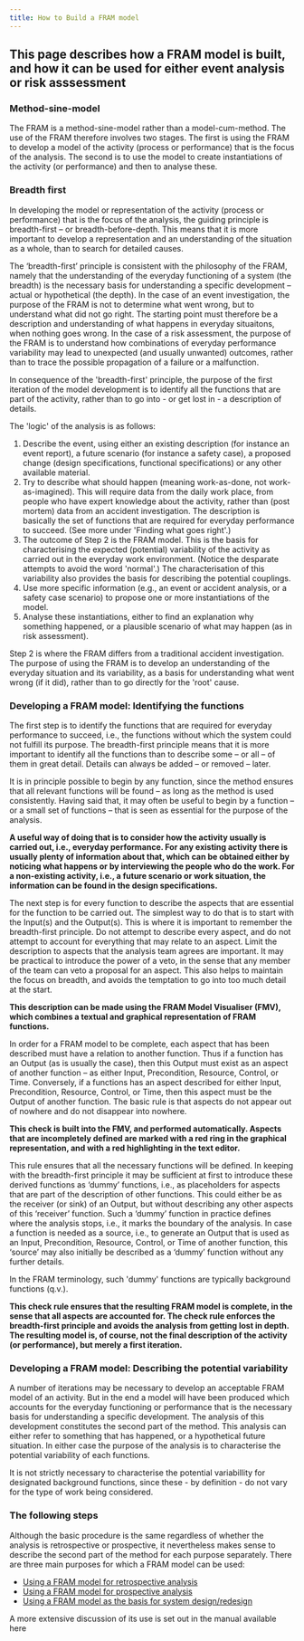 ```yaml
---
title: How to Build a FRAM model
---
```


## This page describes how a FRAM model is built, and how it can be used for either event analysis or risk asssessment

### Method-sine-model
The FRAM is a method-sine-model rather than a model-cum-method. The use of the FRAM therefore involves two stages. The first is using the FRAM to develop a model of the activity (process or performance) that is the focus of the analysis. The second is to use the model to create instantiations of the activity (or performance) and then to analyse these.

### Breadth first
In developing the model or representation of the activity (process or performance) that is the focus of the analysis, the guiding principle is breadth-first – or breadth-before-depth. This means that it is more important to develop a representation and an understanding of the situation as a whole, than to search for detailed causes.

The ‘breadth-first’ principle is consistent with the philosophy of the FRAM, namely that the understanding of the everyday functioning of a system (the breadth) is the necessary basis for understanding a specific development – actual or hypothetical (the depth). In the case of an event investigation, the purpose of the FRAM is not to determine what went wrong, but to understand what did not go right. The starting point must therefore be a description and understanding of what happens in everyday situaitons, when nothing goes wrong. In the case of a risk assessment, the purpose of the FRAM is to understand how combinations of everyday performance variability may lead to unexpected (and usually unwanted) outcomes, rather than to trace the possible propagation of a failure or a malfunction.

In consequence of the 'breadth-first' principle, the purpose of the first iteration of the model development is to identify all the functions that are part of the activity, rather than to go into - or get lost in - a description of details.

The 'logic' of the analysis is as follows:
1. Describe the event, using either an existing description (for instance an event report), a future scenario (for instance a safety case), a proposed change (design specifications, functional specifications) or any other available material.
2. Try to describe what should happen (meaning work-as-done, not work-as-imagined). This will require data from the daily work place, from people who have expert knowledge about the activity, rather than (post mortem) data from an accident investigation. The description is basically the set of functions that are required for everyday performance to succeed. (See more under 'Finding what goes right'.)
3. The outcome of Step 2 is the FRAM model. This is the basis for characterising the expected (potential) variability of the activity as carried out in the everyday work environment. (Notice the desparate attempts to avoid the word 'normal'.) The characterisation of this variability also provides the basis for describing the potential couplings.
4. Use more specific information (e.g., an event or accident analysis, or a safety case scenario) to propose one or more instantiations of the model.
5. Analyse these instantiations, either to find an explanation why something happened, or a plausible scenario of what may happen (as in risk assessment).

Step 2 is where the FRAM differs from a traditional accident investigation. The purpose of using the FRAM is to develop an understanding of the everyday situation and its variability, as a basis for understanding what went wrong (if it did), rather than to go directly for the 'root' cause.

### Developing a FRAM model: Identifying the functions
The first step is to identify the functions that are required for everyday performance to succeed, i.e., the functions without which the system could not fulfill its purpose. The breadth-first principle means that it is more important to identify all the functions than to describe some – or all – of them in great detail. Details can always be added – or removed – later.

It is in principle possible to begin by any function, since the method ensures that all relevant functions will be found – as long as the method is used consistently. Having said that, it may often be useful to begin by a function – or a small set of functions – that is seen as essential for the purpose of the analysis.

**A useful way of doing that is to consider how the activity usually is carried out, i.e., everyday performance. For any existing activity there is usually plenty of information about that, which can be obtained either by noticing what happens or by interviewing the people who do the work. For a non-existing activity, i.e., a future scenario or work situation, the information can be found in the design specifications.**

The next step is for every function to describe the aspects that are essential for the function to be carried out. The simplest way to do that is to start with the Input(s) and the Output(s). This is where it is important to remember the breadth-first principle. Do not attempt to describe every aspect, and do not attempt to account for everything that may relate to an aspect. Limit the description to aspects that the analysis team agrees are important. It may be practical to introduce the power of a veto, in the sense that any member of the team can veto a proposal for an aspect. This also helps to maintain the focus on breadth, and avoids the temptation to go into too much detail at the start.

**This description can be made using the FRAM Model Visualiser (FMV), which combines a textual and graphical representation of FRAM functions.**

In order for a FRAM model to be complete, each aspect that has been described must have a relation to another function. Thus if a function has an Output (as is usually the case), then this Output must exist as an aspect of another function – as either Input, Precondition, Resource, Control, or Time. Conversely, if a functions has an aspect described for either Input, Precondition, Resource, Control, or Time, then this aspect must be the Output of another function. The basic rule is that aspects do not appear out of nowhere and do not disappear into nowhere.

**This check is built into the FMV, and performed automatically. Aspects that are incompletely defined are marked with a red ring in the graphical representation, and with a red highlighting in the text editor.**

This rule ensures that all the necessary functions will be defined. In keeping with the breadth-first principle it may be sufficient at first to introduce these derived functions as ‘dummy’ functions, i.e., as placeholders for aspects that are part of the description of other functions. This could either be as the receiver (or sink) of an Output, but without describing any other aspects of this ‘receiver’ function. Such a ‘dummy’ function in practice defines where the analysis stops, i.e., it marks the boundary of the analysis. In case a function is needed as a source, i.e., to generate an Output that is used as an Input, Precondition, Resource, Control, or Time of another function, this ‘source’ may also initially be described as a ‘dummy’ function without any further details.

In the FRAM terminology, such 'dummy' functions are typically background functions (q.v.).

**This check rule ensures that the resulting FRAM model is complete, in the sense that all aspects are accounted for. The check rule enforces the breadth-first principle and avoids the analysis from getting lost in depth. The resulting model is, of course, not the final description of the activity (or performance), but merely a first iteration.**

### Developing a FRAM model: Describing the potential variability
A number of iterations may be necessary to develop an acceptable FRAM model of an activity. But in the end a model will have been produced which accounts for the everyday functioning or performance that is the necessary basis for understanding a specific development. The analysis of this development constitutes the second part of the method. This analysis can either refer to something that has happened, or a hypothetical future situation. In either case the purpose of the analysis is to characterise the potential variability of each functions.

It is not strictly necessary to characterise the potential variabillity for designated background functions, since these - by definition - do not vary for the type of work being considered.

### The following steps
Although the basic procedure is the same regardless of whether the analysis is retrospective or prospective, it nevertheless makes sense to describe the second part of the method for each purpose separately. There are three main purposes for which a FRAM model can be used:
- [Using a FRAM model for retrospective analysis](/03_how_to_build~01_retro.html)
- [Using a FRAM model for prospective analysis](/03_how_to_build~02_pro.html)
- [Using a FRAM model as the basis for system design/redesign](/03_how_to_build~03_design.html)

A more extensive discussion of its use is set out in the manual available here